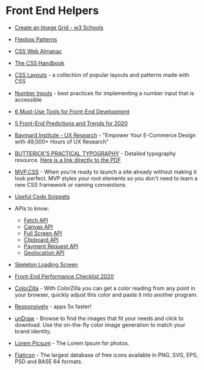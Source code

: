 # Front End Helpers

* [Create an Image Grid - w3 Schools](https://www.w3schools.com/howto/howto_js_image_grid.asp)

* [Flexbox Patterns](https://www.flexboxpatterns.com)

* [CSS Web Almanac](https://almanac.httparchive.org/en/2019/css?utm_source=CSS-Weekly&utm_campaign=Issue-387&utm_medium=email#introduction)

* [The CSS Handbook](https://www.freecodecamp.org/news/the-css-handbook-a-handy-guide-to-css-for-developers-b56695917d11/)

* [CSS Layouts](https://csslayout.io/) - a collection of popular layouts and patterns made with CSS

* [Number Inputs](https://technology.blog.gov.uk/2020/02/24/why-the-gov-uk-design-system-team-changed-the-input-type-for-numbers/) - best practices for implementing a number input that is accessible

* [6 Must-Use Tools for Front-End Development](https://medium.com/better-programming/6-must-use-tools-for-front-end-development-643f50c9161)

* [5 Front-End Predictions and Trends for 2020](https://medium.com/better-programming/5-front-end-predictions-and-trends-for-2020-afc949e0eba2)

* [Baymard Institute - UX Research](https://baymard.com) - "Empower Your E-Commerce Design with 49,000+ Hours of UX Research"

* [BUTTERICK’S PRACTICAL TYPOGRAPHY](https://practicaltypography.com/) - Detailed typography resource. [Here is a link directly to the PDF](https://toc.cryptobook.us/book.pdf)

* [MVP.CSS](https://andybrewer.github.io/mvp/) - When you're ready to launch a site already without making it look perfect. MVP styles your root elements so you don't need to learn a new CSS framework or naming conventions

* [Useful Code Snippets](https://www.30secondsofcode.org)

* APIs to know:
  * [Fetch API](https://developer.mozilla.org/en-US/docs/Web/API/Fetch_API)
  * [Canvas API](https://www.w3schools.com/tags/ref_canvas.asp)
  * [Full Screen API](https://developer.mozilla.org/en-US/docs/Web/API/Fullscreen_API)
  * [Clipboard API](https://developer.mozilla.org/en-US/docs/Web/API/Clipboard_API)
  * [Payment Request API](https://developer.mozilla.org/en-US/docs/Web/API/Payment_Request_API)
  * [Geolocation API](https://developer.mozilla.org/en-US/docs/Web/API/Geolocation_API)

* [Skeleton Loading Screen](https://medium.com/better-programming/the-what-why-and-how-of-using-a-skeleton-loading-screen-e68809d7f702)

* [Front-End Performance Checklist 2020](https://www.smashingmagazine.com/2020/01/front-end-performance-checklist-2020-pdf-pages/)

* [ColorZilla](https://chrome.google.com/webstore/detail/colorzilla/bhlhnicpbhignbdhedgjhgdocnmhomnp?hl=en) - With ColorZilla you can get a color reading from any point in your browser, quickly adjust this color and paste it into another program.

* [Responsively](https://responsively.app) - apps 5x faster!

* [unDraw](https://undraw.co/illustrations) - Browse to find the images that fit your needs and click to download. Use the on-the-fly color image generation to match your brand identity.

* [Lorem Picsum](https://picsum.photos) - The Lorem Ipsum for photos.

* [Flaticon](https://www.flaticon.com) - The largest database of free icons available in PNG, SVG, EPS, PSD and BASE 64 formats.
